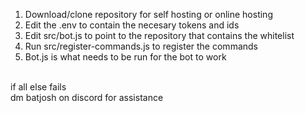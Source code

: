 1) Download/clone repository for self hosting or online hosting <br/>
2) Edit the .env to contain the necesary tokens and ids <br/>
3) Edit src/bot.js to point to the repository that contains the whitelist <br/>
4) Run src/register-commands.js to register the commands <br/>
5) Bot.js is what needs to be run for the bot to work <br/>
<br/>
if all else fails <br/>
dm batjosh on discord for assistance
